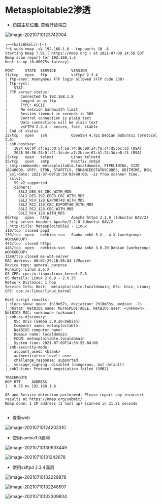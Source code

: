 # Metasploitable2渗透

- 扫描主机位置, 查看开放端口

![image-20210710123742004](http://cdn.mxrblog.cn/image-20210710123742004.png)

```
┌──(kali㉿kali)-[~]
└─$ sudo nmap -sV 192.168.1.6 --top-ports 10 -A
Starting Nmap 7.91 ( https://nmap.org ) at 2021-07-09 14:58 EDT
Nmap scan report for 192.168.1.6
Host is up (0.00075s latency).

PORT     STATE  SERVICE       VERSION
21/tcp   open   ftp           vsftpd 2.3.4
|_ftp-anon: Anonymous FTP login allowed (FTP code 230)
| ftp-syst: 
|   STAT: 
| FTP server status:
|      Connected to 192.168.1.8
|      Logged in as ftp
|      TYPE: ASCII
|      No session bandwidth limit
|      Session timeout in seconds is 300
|      Control connection is plain text
|      Data connections will be plain text
|      vsFTPd 2.3.4 - secure, fast, stable
|_End of status
22/tcp   open   ssh           OpenSSH 4.7p1 Debian 8ubuntu1 (protocol 2.0)
| ssh-hostkey: 
|   1024 60:0f:cf:e1:c0:5f:6a:74:d6:90:24:fa:c4:d5:6c:cd (DSA)
|_  2048 56:56:24:0f:21:1d:de:a7:2b:ae:61:b1:24:3d:e8:f3 (RSA)
23/tcp   open   telnet        Linux telnetd
25/tcp   open   smtp          Postfix smtpd
|_smtp-commands: metasploitable.localdomain, PIPELINING, SIZE 10240000, VRFY, ETRN, STARTTLS, ENHANCEDSTATUSCODES, 8BITMIME, DSN, 
|_ssl-date: 2021-07-09T18:59:03+00:00; -2s from scanner time.
| sslv2: 
|   SSLv2 supported
|   ciphers: 
|     SSL2_DES_64_CBC_WITH_MD5
|     SSL2_DES_192_EDE3_CBC_WITH_MD5
|     SSL2_RC4_128_EXPORT40_WITH_MD5
|     SSL2_RC2_128_CBC_EXPORT40_WITH_MD5
|     SSL2_RC2_128_CBC_WITH_MD5
|_    SSL2_RC4_128_WITH_MD5
80/tcp   open   http          Apache httpd 2.2.8 ((Ubuntu) DAV/2)
|_http-server-header: Apache/2.2.8 (Ubuntu) DAV/2
|_http-title: Metasploitable2 - Linux
110/tcp  closed pop3
139/tcp  open   netbios-ssn   Samba smbd 3.X - 4.X (workgroup: WORKGROUP)
443/tcp  closed https
445/tcp  open   netbios-ssn   Samba smbd 3.0.20-Debian (workgroup: WORKGROUP)
3389/tcp closed ms-wbt-server
MAC Address: 00:0C:29:1B:98:84 (VMware)
Device type: general purpose
Running: Linux 2.6.X
OS CPE: cpe:/o:linux:linux_kernel:2.6
OS details: Linux 2.6.9 - 2.6.33
Network Distance: 1 hop
Service Info: Host:  metasploitable.localdomain; OSs: Unix, Linux; CPE: cpe:/o:linux:linux_kernel

Host script results:
|_clock-skew: mean: 1h19m57s, deviation: 2h18m33s, median: -2s
|_nbstat: NetBIOS name: METASPLOITABLE, NetBIOS user: <unknown>, NetBIOS MAC: <unknown> (unknown)
| smb-os-discovery: 
|   OS: Unix (Samba 3.0.20-Debian)
|   Computer name: metasploitable
|   NetBIOS computer name: 
|   Domain name: localdomain
|   FQDN: metasploitable.localdomain
|_  System time: 2021-07-09T14:58:55-04:00
| smb-security-mode: 
|   account_used: <blank>
|   authentication_level: user
|   challenge_response: supported
|_  message_signing: disabled (dangerous, but default)
|_smb2-time: Protocol negotiation failed (SMB2)

TRACEROUTE
HOP RTT     ADDRESS
1   0.75 ms 192.168.1.6

OS and Service detection performed. Please report any incorrect results at https://nmap.org/submit/ .
Nmap done: 1 IP address (1 host up) scanned in 21.21 seconds
                                 
```

- 查看web

![image-20210710124202310](http://cdn.mxrblog.cn/image-20210710124202310.png)

- 使用samba3.0漏洞

![image-20210710130933449](http://cdn.mxrblog.cn/image-20210710130933449.png)

![image-20210710131242678](http://cdn.mxrblog.cn/image-20210710131242678.png)

- 使用vsftpd 2.3.4漏洞

![image-20210710132229878](http://cdn.mxrblog.cn/image-20210710132229878.png)

![image-20210710132248507](http://cdn.mxrblog.cn/image-20210710132248507.png)

![image-20210710132309804](http://cdn.mxrblog.cn/image-20210710132309804.png)

